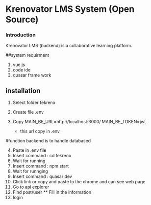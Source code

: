 # Krenovator LMS System (Open Source)

### Introduction

Krenovator LMS (backend) is a collaborative learning platform.

##system requirment
1. vue js
2. code ide
3. quasar frame work


## installation
1. Select folder fekreno 
2. Create file .env
3. Copy  MAIN_BE_URL=http://localhost:3000/
         MAIN_BE_TOKEN=jwt
         
    * this url copy in .env

 #function backend is to handle databased
 
 4.  Paste in .env file
 5.  Insert command : cd fekreno
 6.  Wait for running
 7.  Insert command : npm start
 8.  Wait for runnging
 9.  Insert command : quasar dev
 10. Click link or copy and paste to the chrome and can see web page
 11. Go to api explorer 
 12. Find post/user
 ** Fill in the information
 13. login         
